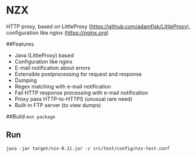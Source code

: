# NZX
HTTP proxy, based on LittleProxy (https://github.com/adamfisk/LittleProxy), configuration like nginx (https://nginx.org)

##Features
* Java (LittleProxy) based
* Configuration like nginx
* E-mail notification about errors
* Extensible postprocessing for request and response 
 * Dumping
 * Regex matching with e-mail notification
 * Fail HTTP response processing with e-mail notification
* Proxy pass HTTP-to-HTTPS (unusual rare need) 
* Built-in FTP server (to view dumps) 

##Build
``mvn package``

## Run
``java -jar target/nzx-0.11.jar -c src/test/config/nzx-test.conf``
